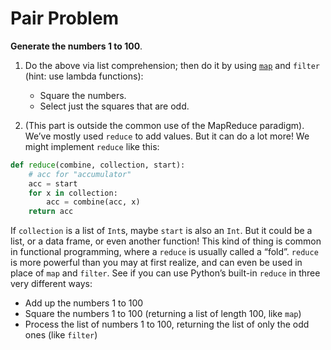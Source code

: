 # Pair Problem

**Generate the numbers 1 to 100**.

1. Do the above via list comprehension; then do it by using [`map`](https://pandas.pydata.org/pandas-docs/stable/generated/pandas.Series.map.html) and `filter` (hint: use lambda functions):

   - Square the numbers.
   - Select just the squares that are odd.

2. (This part is outside the common use of the MapReduce paradigm). We’ve mostly used `reduce` to add values. But it can do a lot more! We might implement `reduce` like this:

```python
def reduce(combine, collection, start):
    # acc for "accumulator"
    acc = start
    for x in collection:
        acc = combine(acc, x)
    return acc
```

If `collection` is a list of `Int`s, maybe `start` is also an `Int`. But it could be a list, or a data frame, or even another function! This kind of thing is common in functional programming, where a `reduce` is usually called a “fold”.
`reduce` is more powerful than you may at first realize, and can even be used in place of `map` and `filter`. See if you can use Python’s built-in `reduce` in three very different ways:

- Add up the numbers 1 to 100
- Square the numbers 1 to 100 (returning a list of length 100, like `map`)
- Process the list of numbers 1 to 100, returning the list of only the odd ones (like `filter`)